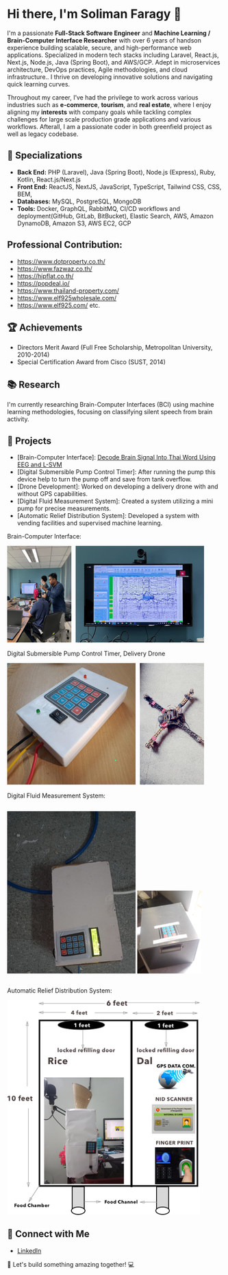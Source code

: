 # Hi there, I'm Soliman Faragy 👋

I'm a passionate **Full-Stack Software Engineer** and **Machine Learning / Brain-Computer Interface Researcher** with over 6 years of handson experience building scalable, secure, and high-performance web applications. Specialized in modern tech stacks including Laravel, React.js, Next.js, Node.js, Java (Spring Boot), and AWS/GCP. Adept in microservices architecture, DevOps practices, Agile methodologies, and cloud infrastructure.. I thrive on developing innovative solutions and navigating quick learning curves.

Throughout my career, I’ve had the privilege to work across various industries such as **e-commerce**, **tourism**, and **real estate**, where I enjoy aligning my **interests** with company goals while tackling complex challenges for large scale production grade applications and various workflows. Afterall, I am a passionate coder in both greenfield project as well as legacy codebase.

## 🌟 **Specializations**

- **Back End:** PHP (Laravel), Java (Spring Boot), Node.js (Express), Ruby, Kotlin, React.js/Next.js
- **Front End:** ReactJS, NextJS, JavaScript, TypeScript, Tailwind CSS, CSS, BEM,
- **Databases:** MySQL, PostgreSQL, MongoDB
- **Tools:** Docker, GraphQL, RabbitMQ, CI/CD workflows and deployment(GitHub, GitLab, BitBucket), Elastic Search, AWS, Amazon DynamoDB, Amazon S3, AWS EC2, GCP

## Professional Contribution:

- https://www.dotproperty.co.th/
- https://www.fazwaz.co.th/
- https://hipflat.co.th/
- https://popdeal.io/
- https://www.thailand-property.com/
- https://www.elf925wholesale.com/
- https://www.elf925.com/ etc.

## 🏆 Achievements

- Directors Merit Award (Full Free Scholarship, Metropolitan University, 2010-2014)
- Special Certification Award from Cisco (SUST, 2014)

## 📚 Research

I'm currently researching Brain-Computer Interfaces (BCI) using machine learning methodologies, focusing on classifying silent speech from brain activity.

## 🌟 Projects

- [Brain-Computer Interface]: <a href="https://ieeexplore.ieee.org/document/10354583">Decode Brain Signal Into Thai Word Using EEG and L-SVM</a>
- [Digital Submersible Pump Control Timer]: After running the pump this device help to turn the pump off and save from tank overflow.
- [Drone Development]: Worked on developing a delivery drone with and without GPS capabilities.
- [Digital Fluid Measurement System]: Created a system utilizing a mini pump for precise measurements.
- [Automatic Relief Distribution System]: Developed a system with vending facilities and supervised machine learning.
<p>Brain-Computer Interface:</p>
<div style="display: inline-flex; gap: 10px;">
  <img src="./screenshot/research-1.jpeg" alt="Research Image 1" width="150"/>
  <img src="./screenshot/research-2.jpeg" alt="Research Image 2" width="300"/>
</div>
<p>Digital Submersible Pump Control Timer, Delivery Drone</p>
<div style="display: inline-flex; gap: 10px;">
  <img src="./screenshot/research-3.jpeg" alt="Research Image 1" width="300"/>
<img src="./screenshot/research-6.jpeg" alt="Delivery drone" width="150"/>
</div>
<p>Digital Fluid Measurement System:</p>
<div style="display: inline-flex; gap: 10px;">

<img src="./screenshot/research-4.jpeg" alt="Digital Fluid Measurement System" width="300"/> <img src="./screenshot/research-5.jpeg" alt="Digital Fluid Measurement System" width="150"/>

</div>
<p>Automatic Relief Distribution System:</p>
<div>
<img src="./screenshot/research-7.png" alt="Automatic Relief Distribution System" width="450"/>

</div>

## 🤝 Connect with Me

- <a href="https://www.linkedin.com/in/md-soliman-f-b3b3a347/">LinkedIn</a>

🚀 Let's build something amazing together! 💻
